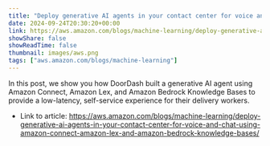 ```yaml
---
title: "Deploy generative AI agents in your contact center for voice and chat using Amazon Connect, Amazon Lex, and Amazon Bedrock Knowledge Bases"
date: 2024-09-24T20:30:20+00:00
link: https://aws.amazon.com/blogs/machine-learning/deploy-generative-ai-agents-in-your-contact-center-for-voice-and-chat-using-amazon-connect-amazon-lex-and-amazon-bedrock-knowledge-bases/
showShare: false
showReadTime: false
thumbnail: images/aws.png
tags: ["aws.amazon.com/blogs/machine-learning"]
---
```

In this post, we show you how DoorDash built a generative AI agent using Amazon Connect, Amazon Lex, and Amazon Bedrock Knowledge Bases to provide a low-latency, self-service experience for their delivery workers.

- Link to article: https://aws.amazon.com/blogs/machine-learning/deploy-generative-ai-agents-in-your-contact-center-for-voice-and-chat-using-amazon-connect-amazon-lex-and-amazon-bedrock-knowledge-bases/